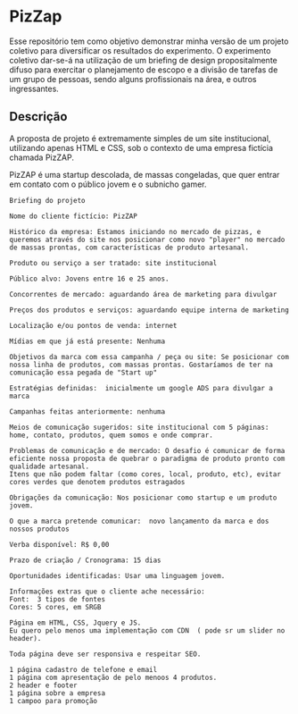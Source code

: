 # PizZap

Esse repositório tem como objetivo demonstrar minha versão de um projeto coletivo para diversificar os resultados do experimento. O experimento coletivo dar-se-á na utilização de um briefing de design propositalmente difuso para exercitar o planejamento de escopo e a divisão de tarefas de um grupo de pessoas, sendo alguns profissionais na área, e outros ingressantes.

## Descrição

A proposta de projeto é extremamente simples de um site institucional, utilizando apenas HTML e CSS, sob o contexto de uma empresa fictícia chamada PizZAP.

PizZAP é uma startup descolada, de massas congeladas, que quer entrar em contato com o público jovem e o subnicho gamer.

```
Briefing do projeto

Nome do cliente fictício: PizZAP

Histórico da empresa: Estamos iniciando no mercado de pizzas, e queremos através do site nos posicionar como novo "player" no mercado de massas prontas, com características de produto artesanal.

Produto ou serviço a ser tratado: site institucional

Público alvo: Jovens entre 16 e 25 anos.

Concorrentes de mercado: aguardando área de marketing para divulgar

Preços dos produtos e serviços: aguardando equipe interna de marketing

Localização e/ou pontos de venda: internet

Mídias em que já está presente: Nenhuma 

Objetivos da marca com essa campanha / peça ou site: Se posicionar com nossa linha de produtos, com massas prontas. Gostaríamos de ter na comunicação essa pegada de "Start up"

Estratégias definidas:  inicialmente um google ADS para divulgar a marca

Campanhas feitas anteriormente: nenhuma

Meios de comunicação sugeridos: site institucional com 5 páginas: home, contato, produtos, quem somos e onde comprar.

Problemas de comunicação e de mercado: O desafio é comunicar de forma eficiente nossa proposta de quebrar o paradigma de produto pronto com qualidade artesanal.
Itens que não podem faltar (como cores, local, produto, etc), evitar cores verdes que denotem produtos estragados

Obrigações da comunicação: Nos posicionar como startup e um produto jovem.

O que a marca pretende comunicar:  novo lançamento da marca e dos nossos produtos

Verba disponível: R$ 0,00

Prazo de criação / Cronograma: 15 dias

Oportunidades identificadas: Usar uma linguagem jovem.

Informações extras que o cliente ache necessário: 
Font:  3 tipos de fontes 
Cores: 5 cores, em SRGB

Página em HTML, CSS, Jquery e JS. 
Eu quero pelo menos uma implementação com CDN  ( pode sr um slider no header).

Toda página deve ser responsiva e respeitar SEO.

1 página cadastro de telefone e email 
1 página com apresentação de pelo menoos 4 produtos. 
2 header e footer 
1 página sobre a empresa 
1 campoo para promoção
```